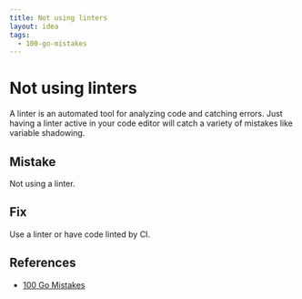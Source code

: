 ```yaml
---
title: Not using linters
layout: idea
tags:
  - 100-go-mistakes
---
```


# Not using linters

A linter is an automated tool for analyzing code and catching errors. Just
having a linter active in your code editor will catch a variety of mistakes like
variable shadowing.

## Mistake

Not using a linter.

## Fix

Use a linter or have code linted by CI.

## References

- [100 Go Mistakes](/reference/100-Go-Mistakes-and-How-to-Avoid-Them)
